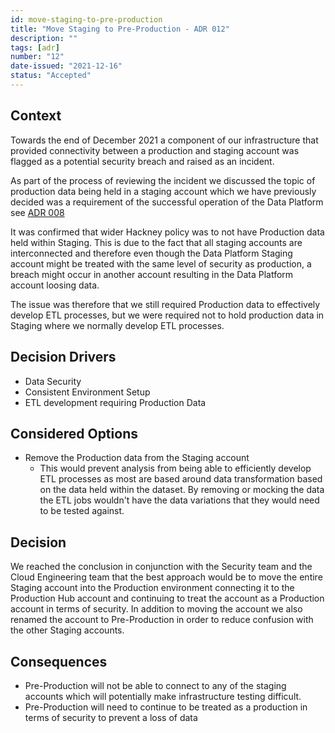 ```yaml
---
id: move-staging-to-pre-production
title: "Move Staging to Pre-Production - ADR 012"
description: ""
tags: [adr]
number: "12"
date-issued: "2021-12-16"
status: "Accepted"
---
```


## Context

Towards the end of December 2021 a component of our infrastructure that provided connectivity between a production and
staging account was flagged as a potential security breach and raised as an incident.

As part of the process of reviewing the incident we discussed the topic of production data being held in a staging
account which we have previously decided was a requirement of the successful operation of the Data Platform see
[ADR 008](/architecture-decisions/records/production-data-in-staging)

It was confirmed that wider Hackney policy was to not have Production data held within Staging. This is due to the fact
that all staging accounts are interconnected and therefore even though the Data Platform Staging account might be
treated with the same level of security as production, a breach might occur in another account resulting in the
Data Platform account loosing data.

The issue was therefore that we still required Production data to effectively develop ETL processes, but we were
required not to hold production data in Staging where we normally develop ETL processes.

## Decision Drivers

- Data Security
- Consistent Environment Setup
- ETL development requiring Production Data

## Considered Options

- Remove the Production data from the Staging account
  - This would prevent analysis from being able to efficiently develop ETL processes as most are based around data transformation based on the data held within the dataset. By removing or mocking the data the ETL jobs wouldn't have the data variations that they would need to be tested against.

## Decision

We reached the conclusion in conjunction with the Security team and the Cloud Engineering team that the best approach
would be to move the entire Staging account into the Production environment connecting it to the Production Hub account
and continuing to treat the account as a Production account in terms of security. In addition to moving the account we
also renamed the account to Pre-Production in order to reduce confusion with the other Staging accounts.

## Consequences

- Pre-Production will not be able to connect to any of the staging accounts which will potentially make infrastructure testing difficult.
- Pre-Production will need to continue to be treated as a production in terms of security to prevent a loss of data